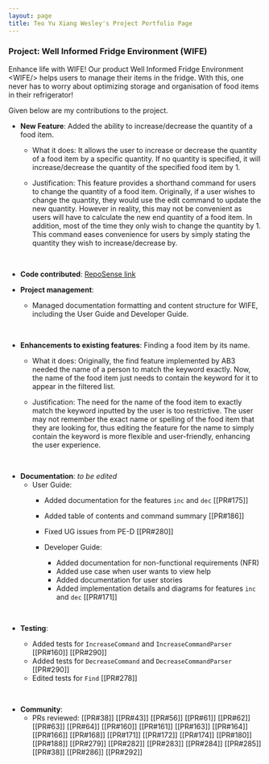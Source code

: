 ```yaml
---
layout: page
title: Teo Yu Xiang Wesley's Project Portfolio Page
---
```


### Project: Well Informed Fridge Environment (WIFE)
Enhance life with WIFE! Our product Well Informed Fridge Environment &lt;WIFE/&gt; helps users to manage their 
items in the fridge. With this, one never has to worry about optimizing storage and organisation of food items in their
refrigerator!

Given below are my contributions to the project.

* **New Feature**: Added the ability to increase/decrease the quantity of a food item.

    - What it does: It allows the user to increase or decrease the quantity of a food item by a specific quantity. If no
quantity is specified, it will increase/decrease the quantity of the specified food item by 1.

    -   Justification: This feature provides a shorthand command for users to change the quantity of a food item.
Originally, if a user wishes to change the quantity, they would use the edit command to update the new quantity.
However in reality, this may not be convenient as users will have to calculate the new end quantity of a food item.
In addition, most of the time they only wish to change the quantity by 1. This command eases convenience for users by simply
stating the quantity they wish to increase/decrease by.

<br/>

* **Code contributed**: [RepoSense link](https://nus-cs2103-ay2223s2.github.io/tp-dashboard/?search=jnjy&breakdown=true&sort=groupTitle&sortWithin=title&since=2023-02-17&timeframe=commit&mergegroup=&groupSelect=groupByRepos&checkedFileTypes=docs~functional-code~test-code~other)

* **Project management**:
    * Managed documentation formatting and content structure for WIFE, including the User Guide and Developer Guide. 

<br/>

* **Enhancements to existing features**: Finding a food item by its name.
    - What it does: Originally, the find feature implemented by AB3 needed the name of a person to match the keyword exactly.
      Now, the name of the food item just needs to contain the keyword for it to appear in the filtered list.

    - Justification: The need for the name of the food item to exactly match the keyword inputted by the user is too restrictive.
      The user may not remember the exact name or spelling of the food item that they are looking for, thus editing the feature for
      the name to simply contain the keyword is more flexible and user-friendly, enhancing the user experience.

<br/>

* **Documentation**: *to be edited*
    * User Guide:
        * Added documentation for the features `inc` and `dec` [[PR#175]]
        * Added table of contents and command summary [[PR#186]]
        * Fixed UG issues from PE-D [[PR#280]]

      * Developer Guide:
        * Added documentation for non-functional requirements (NFR)
        * Added use case when user wants to view help
        * Added documentation for user stories
        * Added implementation details and diagrams for features `inc` and `dec` [[PR#171]]

<br/>

-   **Testing**:

    -   Added tests for `IncreaseCommand` and `IncreaseCommandParser` [[PR#160]] [[PR#290]]
    -   Added tests for `DecreaseCommand` and `DecreaseCommandParser` [[PR#290]]  
    -   Edited tests for `Find` [[PR#278]]

<br/>

* **Community**:
    * PRs reviewed: [[PR#38]] [[PR#43]] [[PR#56]] [[PR#61]] [[PR#62]] [[PR#63]] [[PR#64]] [[PR#160]] [[PR#161]] [[PR#163]]
      [[PR#164]] [[PR#166]] [[PR#168]] [[PR#171]] [[PR#172]] [[PR#174]] [[PR#180]] [[PR#188]] [[PR#279]] [[PR#282]] [[PR#283]]
      [[PR#284]] [[PR#285]] [[PR#38]] [[PR#286]] [[PR#292]]
